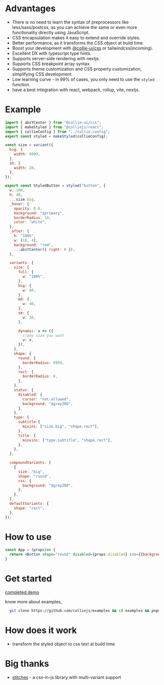 # Advantages

- There is no need to learn the syntax of preprocessors like less/sass/postcss, as you can achieve the same or even more functionality directly using JavaScript.
- CSS encapsulation makes it easy to extend and override styles.
- Better performance, as it transforms the CSS object at build time.
- Boost your development with [@collie-ui/css](https://github.com/colliejs/collie-ui) or tailwindcss(incoming).
- Excellent DX with typescript type hints.
- Supports server-side rendering with nextjs.
- Supports CSS breakpoint array syntax.
- Supports theme customization and CSS property customization, simplifying CSS development.
- Low learning curve - in 99% of cases, you only need to use the `styled` function.
- have a best integration with react, webpack, rollup, vite, nextjs.

# Example

```jsx
import { absYCenter } from "@collie-ui/css";
import { makeStyled } from "@colliejs/react";
import { collieConfig } from "../collie.config";
export const styled = makeStyled(collieConfig);

const size = variant({
  big: {
    width: 9999,
  },
  sm: {
    width: 20,
  },
});

export const StyledButton = styled("button", {
  w: 100,
  h: 40,
  ...size.big,
  _hover: {
    opacity: 0.8,
    background: "$primary",
    borderRadius: 10,
    color: "white",
  },
  _after: {
    h: "100%",
    w: [10, 4],
    background: "red",
    ...absYCenter({ right: 0 }),
  },

  variants: {
    size: {
      full: {
        w: "100%",
      },
      big: {
        w: 80,
      },
      md: {
        w: 40,
      },
      sm: {
        w: 20,
      },

      dynamic: x => ({
        //any size you want
        w: x,
      }),
    },
    shape: {
      round: {
        borderRadius: 9999,
      },
      rect: {
        borderRadius: 0,
      },
    },
    status: {
      disabled: {
        cursor: "not-allowed",
        background: "$gray200",
      },
    },
    type: {
      subtitle:{
        mixins: ["size.big", "shape.rect"],
      },
      title: {
        minxins: ["type.subtitle", "shape.rect"],
      },
    },
  },

  compoundVariants: [
    {
      size: "big",
      shape: "round",
      css: {
        background: "$gray200",
      },
    },
  ],
  defaultVariants: {
    shape: "rect",
  },
});
```

<div className={css({})}></div>

# How to use

```jsx
const App = (props)=> {
  return <Button shape="round" disabled={props.disabled} css={{background:'red'}}>Login<Button/>
}
```

# Get started

[completed demo](https://codesandbox.io/p/github/colliejs/examples/main?embed=1&file=%2Fsrc%2FStyledButton.tsx)

know more about examples,

```bash
  git clone https://github.com/colliejs/examples && cd examples && pnpm install && pnpm dev
```

# How does it work

- transform the styled object to css text at build time

# Big thanks

- [stitches](https://github.com/stitchesjs/stitches) - a css-in-js library with multi-variant support
